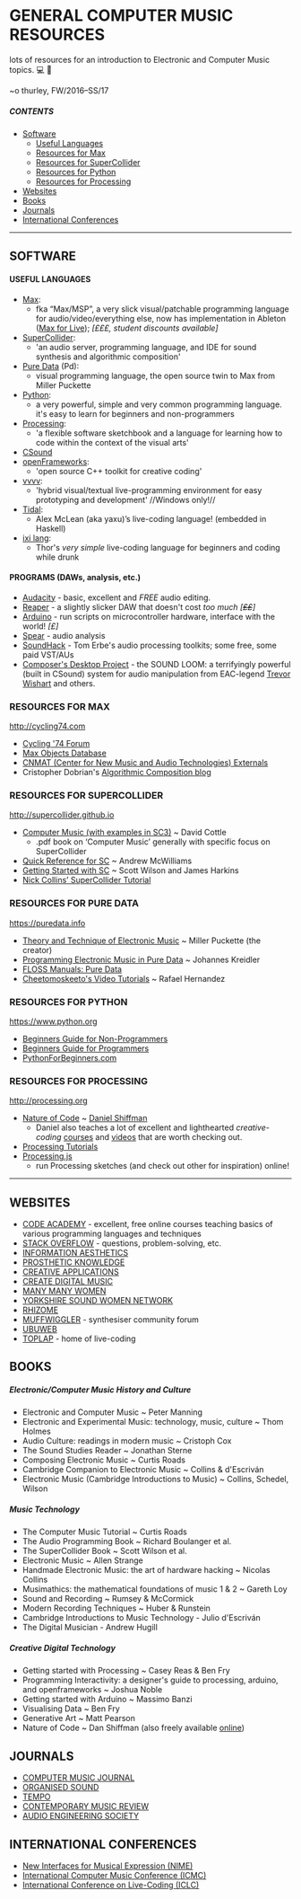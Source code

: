 # GENERAL COMPUTER MUSIC RESOURCES

lots of resources for an introduction to Electronic and Computer Music topics. :computer: :hear_no_evil:

~o thurley, FW/2016–SS/17

##### CONTENTS
- [Software](#software)
    - [Useful Languages](#useful-languages)
    - [Resources for Max](#resources-for-max)
    - [Resources for SuperCollider](#resources-for-supercollider)
    - [Resources for Python](#resources-for-python)
    - [Resources for Processing](#resources-for-processing)
- [Websites](#websites)
- [Books](#books)
- [Journals](#journals)
- [International Conferences](#international-conferences)

____________________________________
## SOFTWARE

#### USEFUL LANGUAGES
- [Max](http://cycling74.com):
    - fka “Max/MSP”, a very slick visual/patchable programming language for audio/video/everything else, now has implementation in Ableton ([Max for Live](https://www.ableton.com/en/live/max-for-live/)); _[£££, student discounts available]_
- [SuperCollider](http://supercollider.github.io):
    - 'an audio server, programming language, and IDE for sound synthesis and algorithmic composition'
- [Pure Data](https://puredata.info) (Pd):
    - visual programming language, the open source twin to Max from Miller Puckette
- [Python](https://www.python.org):
    - a very powerful, simple and very common programming language. it's easy to learn for beginners and non-programmers
- [Processing](https://processing.org):
    - 'a flexible software sketchbook and a language for learning how to code within the context of the visual arts'
- [CSound](http://csound.github.io)
- [openFrameworks](http://www.openframeworks.cc):
    - 'open source C++ toolkit for creative coding'
- [vvvv](https://vvvv.org):
    - 'hybrid visual/textual live-programming environment for easy prototyping and development' //Windows only!//
- [Tidal](http://tidalcycles.org):
    - Alex McLean (aka yaxu)’s live-coding language! (embedded in Haskell)
- [ixi lang](http://www.ixi-audio.net/ixilang/):
    - Thor's _very simple_ live-coding language for beginners and coding while drunk

#### PROGRAMS (DAWs, analysis, etc.)
- [Audacity](http://www.audacityteam.org) - basic, excellent and _FREE_ audio editing.
- [Reaper](http://www.reaper.fm) - a slightly slicker DAW that doesn't cost _too much [~~££~~]_
- [Arduino](https://www.arduino.cc) - run scripts on microcontroller hardware, interface with the world! _[£]_
- [Spear](http://www.klingbeil.com/spear/) - audio analysis
- [SoundHack](http://www.soundhack.com) - Tom Erbe's audio processing toolkits; some free, some paid VST/AUs
- [Composer's Desktop Project](http://www.composersdesktop.com) - the SOUND LOOM: a terrifyingly powerful (built in CSound) system for audio manipulation from EAC-legend [Trevor Wishart](http://www.trevorwishart.co.uk) and others.

### RESOURCES FOR MAX
http://cycling74.com

- [Cycling '74 Forum](https://cycling74.com/forums/)
- [Max Objects Database](http://maxobjects.com)
- [CNMAT (Center for New Music and Audio Technologies) Externals](http://cnmat.berkeley.edu/downloads)
- Cristopher Dobrian's [Algorithmic Composition blog](http://algocomp.blogspot.com)


### RESOURCES FOR SUPERCOLLIDER
http://supercollider.github.io

- [Computer Music (with examples in SC3)](http://www.mat.ucsb.edu/275/CottleSC3.pdf) ~ David Cottle
    - .pdf book on ‘Computer Music’ generally with specific focus on SuperCollider
- [Quick Reference for SC](https://jahya.net/blog/quickref-for-supercollider/
) ~ Andrew McWilliams
- [Getting Started with SC](http://supercollider.svn.sourceforge.net/viewvc/supercollider/trunk/common/build/Help/Tutorials/Getting-Started/Getting%20Started%20With%20SC.html
) ~ Scott Wilson and James Harkins
- [Nick Collins’ SuperCollider Tutorial](http://composerprogrammer.com/teaching/supercollider/sctutorial/tutorial.html
)

###     RESOURCES FOR PURE DATA
https://puredata.info
- [Theory and Technique of Electronic Music](http://msp.ucsd.edu/techniques.htm) ~ Miller Puckette (the creator)
- [Programming Electronic Music in Pure Data](http://www.pd-tutorial.com/english/) ~ Johannes Kreidler
- [FLOSS Manuals: Pure Data](http://en.flossmanuals.net/PureData/)
- [Cheetomoskeeto's Video Tutorials](https://www.youtube.com/playlist?list=PL12DC9A161D8DC5DC) ~ Rafael Hernandez

### RESOURCES FOR PYTHON
https://www.python.org
- [Beginners Guide for Non-Programmers](
https://wiki.python.org/moin/BeginnersGuide/NonProgrammers)
- [Beginners Guide for Programmers](https://wiki.python.org/moin/BeginnersGuide/Programmers)
- [PythonForBeginners.com](http://www.pythonforbeginners.com)

### RESOURCES FOR PROCESSING
http://processing.org

- [Nature of Code](http://natureofcode.com/book/) ~ [Daniel Shiffman](http://shiffman.net/learning/)
    - Daniel also teaches a lot of excellent and lighthearted _creative-coding_ [courses](http://shiffman.net/learning/) and [videos](https://www.youtube.com/channel/UCvjgXvBlbQiydffZU7m1_aw?sub_confirmation=1) that are worth checking out.
- [Processing Tutorials](https://processing.org/tutorials/)
- [Processing.js](http://processingjs.org)
    - run Processing sketches (and check out other for inspiration) online!
____________________________________

## WEBSITES
- [CODE ACADEMY](https://www.codecademy.com) - excellent, free online courses teaching basics of various programming languages and techniques
- [STACK OVERFLOW](http://stackoverflow.com) - questions, problem-solving, etc.
- [INFORMATION AESTHETICS](http://infosthetics.com)
- [PROSTHETIC KNOWLEDGE](http://prostheticknowledge.tumblr.com)
- [CREATIVE APPLICATIONS](http://www.creativeapplications.net)
- [CREATE DIGITAL MUSIC](http://cdm.link)
- [MANY MANY WOMEN](https://manymanywomen.com)
- [YORKSHIRE SOUND WOMEN NETWORK](https://yorkshiresoundwomen.wordpress.com)
- [RHIZOME](http://rhizome.org)
- [MUFFWIGGLER](https://www.muffwiggler.com/forum/index.php) - synthesiser community forum
- [UBUWEB](http://www.ubuweb.com)
- [TOPLAP](http://toplap.org) - home of live-coding

## BOOKS
##### Electronic/Computer Music History and Culture
- Electronic and Computer Music ~ Peter Manning
- Electronic and Experimental Music: technology, music, culture ~ Thom Holmes
- Audio Culture: readings in modern music ~ Cristoph Cox
- The Sound Studies Reader ~ Jonathan Sterne
- Composing Electronic Music ~ Curtis Roads
- Cambridge Companion to Electronic Music ~ Collins & d'Escriván
- Electronic Music (Cambridge Introductions to Music) ~ Collins, Schedel, Wilson

##### Music Technology
- The Computer Music Tutorial ~ Curtis Roads
- The Audio Programming Book ~ Richard Boulanger et al.
- The SuperCollider Book ~ Scott Wilson et al.
- Electronic Music ~ Allen Strange
- Handmade Electronic Music: the art of hardware hacking ~ Nicolas Collins
- Musimathics: the mathematical foundations of music 1 & 2 ~ Gareth Loy
- Sound and Recording ~ Rumsey & McCormick
- Modern Recording Techniques ~ Huber & Runstein
- Cambridge Introductions to Music Technology - Julio d'Escriván
- The Digital Musician - Andrew Hugill

##### Creative Digital Technology
- Getting started with Processing ~ Casey Reas & Ben Fry
- Programming Interactivity: a designer's guide to processing, arduino, and openframeworks ~ Joshua Noble
- Getting started with Arduino ~ Massimo Banzi
- Visualising Data ~ Ben Fry
- Generative Art ~ Matt Pearson
- Nature of Code ~ Dan Shiffman (also freely available [online](http://natureofcode.com))

## JOURNALS
- [COMPUTER MUSIC JOURNAL](http://www.mitpressjournals.org/cmj)
- [ORGANISED SOUND](https://www.cambridge.org/core/journals/organised-sound)
- [TEMPO](https://www.cambridge.org/core/journals/tempo)
- [CONTEMPORARY MUSIC REVIEW](http://www.tandfonline.com/toc/gcmr20/current)
- [AUDIO ENGINEERING SOCIETY](http://www.aes.org)

## INTERNATIONAL CONFERENCES
- [New Interfaces for Musical Expression (NIME)](http://www.nime.org/archives/)
- [International Computer Music Conference (ICMC)](http://www.computermusic.org/page/23/)
- [International Conference on Live-Coding (ICLC)](http://iclc.livecodenetwork.org)
